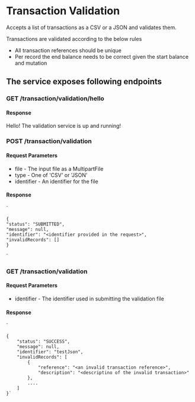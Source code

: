 # Transaction Validation

Accepts a list of transactions as a CSV or a JSON and validates them.

Transactions are validated according to the below rules
- All transaction references should be unique
- Per record the end balance needs to be correct given the start balance and mutation

## The service exposes following endpoints

### GET /transaction/validation/hello

#### Response
Hello! The validation service is up and running!

### POST /transaction/validation

#### Request Parameters
- file - The input file as a MultipartFile
- type - One of 'CSV' or 'JSON'
- identifier - An identifier for the file

#### Response
`
    
    {
    "status": "SUBMITTED",
    "message": null,
    "identifier": "<identifier provided in the request>",
    "invalidRecords": []
    }
`

### GET /transaction/validation

#### Request Parameters

- identifier - The identifier used in submitting the validation file

#### Response

`
    
    {
        "status": "SUCCESS",
        "message": null,
        "identifier": "testJson",
        "invalidRecords": [
            {
                "reference": "<an invalid transaction reference>",
                "description": "<descriptino of the invalid transaction>"
            },
            ....
        ]
    }`